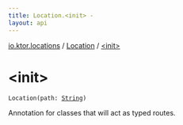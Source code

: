 ```yaml
---
title: Location.<init> - 
layout: api
---
```


<div class='api-docs-breadcrumbs'><a href="../index.html">io.ktor.locations</a> / <a href="index.html">Location</a> / <a href="./-init-.html">&lt;init&gt;</a></div>

# &lt;init&gt;

<div class="signature"><code><span class="identifier">Location</span><span class="symbol">(</span><span class="parameterName" id="io.ktor.locations.Location$<init>(kotlin.String)/path">path</span><span class="symbol">:</span>&nbsp;<a href="https://kotlinlang.org/api/latest/jvm/stdlib/kotlin/-string/index.html"><span class="identifier">String</span></a><span class="symbol">)</span></code></div>

Annotation for classes that will act as typed routes.

